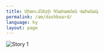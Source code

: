 ```yaml
---
title: Միտումների Գնահատման Վահանակ
permalink: /am/dashboard/
language: hy
layout: page
---
```

<div class='tableauPlaceholder' id='viz1710329228303' style='position: relative'>
    <noscript>
            <img alt='Story 1' src='https:&#47;&#47;public.tableau.com&#47;static&#47;images&#47;SD&#47;SDG-ARM-2024&#47;Story1&#47;1_rss.png' style='border: none' />
    </noscript>
    <object class='tableauViz' style='display:none;'>
        <param name='host_url' value='https%3A%2F%2Fpublic.tableau.com%2F' />
        <param name='embed_code_version' value='3' />
        <param name='site_root' value='' />
        <param name='name' value='SDG-ARM-2024&#47;Story1' />
        <param name='tabs' value='no' />
        <param name='toolbar' value='yes' />
        <param name='static_image' value='https:&#47;&#47;public.tableau.com&#47;static&#47;images&#47;SD&#47;SDG-ARM-2024&#47;Story1&#47;1.png' />
        <param name='animate_transition' value='yes' />
        <param name='display_static_image' value='yes' />
        <param name='display_spinner' value='yes' />
        <param name='display_overlay' value='yes' />
        <param name='display_count' value='yes' />
        <param name='language' value='de-DE' />
    </object>
</div>
<script type='text/javascript'>
    var divElement = document.getElementById('viz1710329228303');
    var vizElement = divElement.getElementsByTagName('object')[0];
    vizElement.style.width='1116px';
    vizElement.style.height='1091px';
    var scriptElement = document.createElement('script');
    scriptElement.src = 'https://public.tableau.com/javascripts/api/viz_v1.js';
    vizElement.parentNode.insertBefore(scriptElement, vizElement);

